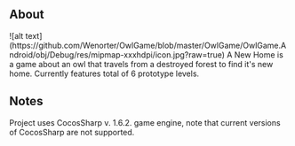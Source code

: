 <h2> About </h2>
![alt text](https://github.com/Wenorter/OwlGame/blob/master/OwlGame/OwlGame.Android/obj/Debug/res/mipmap-xxxhdpi/icon.jpg?raw=true)
A New Home is a game about an owl that travels from a destroyed forest to find it's new home. 
Currently features total of 6 prototype levels.


<h2> Notes </h2>
Project uses CocosSharp v. 1.6.2. game engine, note that current versions of CocosSharp are not supported.
